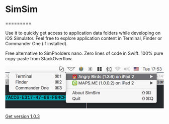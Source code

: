 # SimSim
=========

Use it to quickly get access to application data folders while developing on iOS Simulator.
Feel free to explore application content in Terminal, Finder or Commander One (if installed).

Free alternative to SimPholders nano.
Zero lines of code in Swift. 100% pure copy-paste from StackOverflow.

![Alt text](/simsim.png?raw=true "screenshot")

[Get version 1.0.3](https://github.com/dsmelov/simsim/blob/master/Release/SimSim_1.0.3.zip?raw=true)